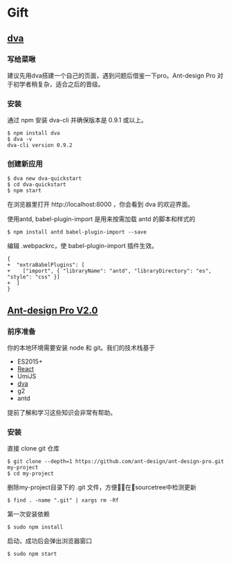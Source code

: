 # Gift


## [dva](https://dvajs.com/)
### 写给菜啾
建议先用dva搭建一个自己的页面，遇到问题后借鉴一下pro。Ant-design Pro 对于初学者稍复杂，适合之后的晋级。

### 安装
通过 npm 安装 dva-cli 并确保版本是 0.9.1 或以上。
```
$ npm install dva
$ dva -v
dva-cli version 0.9.2
```
### 创建新应用
```
$ dva new dva-quickstart
$ cd dva-quickstart
$ npm start
```
在浏览器里打开 http://localhost:8000 ，你会看到 dva 的欢迎界面。

使用antd, babel-plugin-import 是用来按需加载 antd 的脚本和样式的
```
$ npm install antd babel-plugin-import --save
```
编辑 .webpackrc，使 babel-plugin-import 插件生效。
```
{
+  "extraBabelPlugins": [
+    ["import", { "libraryName": "antd", "libraryDirectory": "es", "style": "css" }]
+  ]
}
```



## [Ant-design Pro V2.0](https://pro.ant.design/docs/getting-started-cn)
### 前序准备
你的本地环境需要安装 node 和 git。我们的技术栈基于 

+ ES2015+
+ [React](https://react.docschina.org/docs/hello-world.html)
+ UmiJS
+ [dva](https://dvajs.com/)
+ g2
+ antd

提前了解和学习这些知识会非常有帮助。

### 安装
直接 clone git 仓库
```
$ git clone --depth=1 https://github.com/ant-design/ant-design-pro.git my-project
$ cd my-project
```

删除my-project目录下的 .git 文件，方便在sourcetree中检测更新
```
$ find . -name ".git" | xargs rm -Rf
```

第一次安装依赖
```
$ sudo npm install
```

启动，成功后会弹出浏览器窗口
```
$ sudo npm start
```